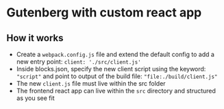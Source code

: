 # Gutenberg with custom react app

## How it works
- Create a `webpack.config.js` file and extend the default config to add a new entry point: `client: './src/client.js'`
- Inside blocks.json, specify the new client script using the keyword: `"script"` and point to output of the build file: `"file:./build/client.js"`
- The new `client.js` file must live within the src folder
- The frontend react app can live within the `src` directory and structured as you see fit